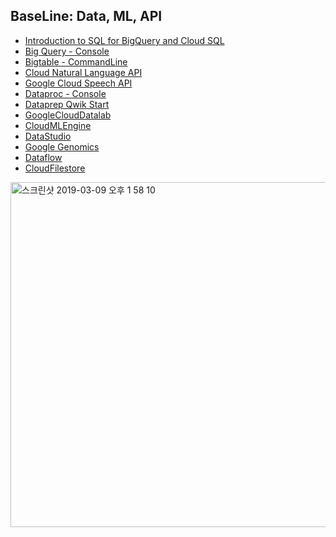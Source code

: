 ## BaseLine: Data, ML, API

* [Introduction to SQL for BigQuery and Cloud SQL]() 
* [Big Query - Console](https://github.com/jeongyoonlee2015/joy-BackTotheFuture/blob/master/GoogleCloudTraining/BaseLine:Data%2CML%2CAI/QwikLab_BigQuery.pdf)
* [Bigtable - CommandLine]()
* [Cloud Natural Language API]()
* [Google Cloud Speech API]()
* [Dataproc - Console]() 
* [Dataprep Qwik Start]()
* [GoogleCloudDatalab]() 
* [CloudMLEngine]()
* [DataStudio]() 
* [Google Genomics]()
* [Dataflow]()
* [CloudFilestore]()
<img width="552" alt="스크린샷 2019-03-09 오후 1 58 10" src="https://user-images.githubusercontent.com/43804152/54070839-b9c2c880-42a8-11e9-998f-6ddb9368515d.png">
